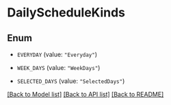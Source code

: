 # DailyScheduleKinds

## Enum


* `EVERYDAY` (value: `"Everyday"`)

* `WEEK_DAYS` (value: `"WeekDays"`)

* `SELECTED_DAYS` (value: `"SelectedDays"`)


[[Back to Model list]](../README.md#documentation-for-models) [[Back to API list]](../README.md#documentation-for-api-endpoints) [[Back to README]](../README.md)


